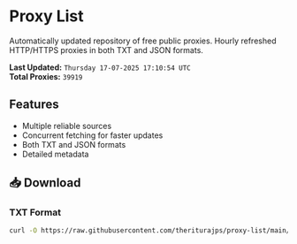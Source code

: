 # Proxy List

Automatically updated repository of free public proxies. Hourly refreshed HTTP/HTTPS proxies in both TXT and JSON formats.

**Last Updated:** `Thursday 17-07-2025 17:10:54 UTC`  
**Total Proxies:** `39919`

## Features
- Multiple reliable sources
- Concurrent fetching for faster updates
- Both TXT and JSON formats
- Detailed metadata

## 📥 Download

### TXT Format
```bash
curl -O https://raw.githubusercontent.com/theriturajps/proxy-list/main/proxies.txt